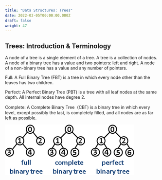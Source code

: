 ```yaml
---
title: "Data Structures: Trees"
date: 2022-02-05T00:00:00.000Z
draft: false
weight: 47
---
```


## Trees: Introduction & Terminology

A node of a tree is a single element of a tree. A tree is a collection of nodes. A node of a binary tree has a value and two pointers: left and right. A node of a non-binary tree has a value and any number of pointers.

Full: A Full Binary Tree (FBT) is a tree in which every node other than the leaves has two children.

Perfect: A Perfect Binary Tree (PBT) is a tree with all leaf nodes at the same depth. All internal nodes have degree 2.

Complete: A Complete Binary Tree（CBT) is a binary tree in which every level, except possibly the last, is completely filled, and all nodes are as far left as possible.


![trees](/images/full_complete_perfect_trees.png)